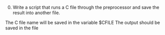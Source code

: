 0. Write a script that runs a C file through the preprocessor and save the result into another file.

The C file name will be saved in the variable $CFILE
The output should be saved in the file 
